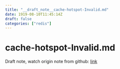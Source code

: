 ```yaml
---
title: "__draft_note__cache-hotspot-Invalid.md"
date: 1919-08-10T11:45:14Z
draft: false
categories: ["redis"]
---
```


# cache-hotspot-Invalid.md

Draft note, watch origin note from github: [link](https://github.com/tinghaolai/just-random-note/blob/master/redis/cache-hotspot-Invalid.md)